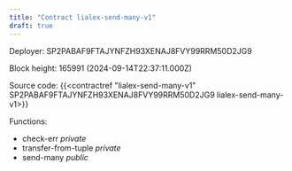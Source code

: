 ```yaml
---
title: "Contract lialex-send-many-v1"
draft: true
---
```

Deployer: SP2PABAF9FTAJYNFZH93XENAJ8FVY99RRM50D2JG9


 



Block height: 165991 (2024-09-14T22:37:11.000Z)

Source code: {{<contractref "lialex-send-many-v1" SP2PABAF9FTAJYNFZH93XENAJ8FVY99RRM50D2JG9 lialex-send-many-v1>}}

Functions:

* check-err _private_
* transfer-from-tuple _private_
* send-many _public_
